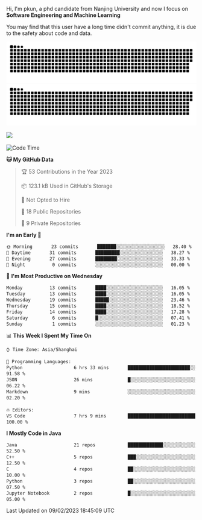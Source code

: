 Hi, I'm pkun, a phd candidate from Nanjing University and now I focus on **Software Engineering and Machine Learning**

You may find that this user have a long time didn't commit anything, it is due to the safety about code and data.

![GitHub Snake Light](https://github.com/pppppkun/pppppkun/blob/output/github-snake.svg#gh-light-mode-only)
![GitHub Snake dark](https://github.com/pppppkun/pppppkun/blob/output/github-snake-dark.svg#gh-dark-mode-only)

![](https://komarev.com/ghpvc/?username=pppppkun)
<!--START_SECTION:waka-->
![Code Time](http://img.shields.io/badge/Code%20Time-1%2C585%20hrs%2023%20mins-blue)

**🐱 My GitHub Data** 

> 🏆 53 Contributions in the Year 2023
 > 
> 📦 123.1 kB Used in GitHub's Storage 
 > 
> 🚫 Not Opted to Hire
 > 
> 📜 18 Public Repositories 
 > 
> 🔑 9 Private Repositories  
 > 
**I'm an Early 🐤** 

```text
🌞 Morning       23 commits       ███████░░░░░░░░░░░░░░░░░░   28.40 % 
🌆 Daytime       31 commits       █████████░░░░░░░░░░░░░░░░   38.27 % 
🌃 Evening       27 commits       ████████░░░░░░░░░░░░░░░░░   33.33 % 
🌙 Night          0 commits       ░░░░░░░░░░░░░░░░░░░░░░░░░   00.00 % 

```
📅 **I'm Most Productive on Wednesday** 

```text
Monday          13 commits       ████░░░░░░░░░░░░░░░░░░░░░   16.05 % 
Tuesday         13 commits       ████░░░░░░░░░░░░░░░░░░░░░   16.05 % 
Wednesday       19 commits       █████░░░░░░░░░░░░░░░░░░░░   23.46 % 
Thursday        15 commits       ████░░░░░░░░░░░░░░░░░░░░░   18.52 % 
Friday          14 commits       ████░░░░░░░░░░░░░░░░░░░░░   17.28 % 
Saturday         6 commits       █░░░░░░░░░░░░░░░░░░░░░░░░   07.41 % 
Sunday           1 commits       ░░░░░░░░░░░░░░░░░░░░░░░░░   01.23 % 

```


📊 **This Week I Spent My Time On** 

```text
⌚︎ Time Zone: Asia/Shanghai

💬 Programming Languages: 
Python                   6 hrs 33 mins       ███████████████████████░░   91.58 % 
JSON                     26 mins             █░░░░░░░░░░░░░░░░░░░░░░░░   06.22 % 
Markdown                 9 mins              ░░░░░░░░░░░░░░░░░░░░░░░░░   02.20 % 

🔥 Editors: 
VS Code                  7 hrs 9 mins        █████████████████████████   100.00 % 

```

**I Mostly Code in Java** 

```text
Java                     21 repos            █████████████░░░░░░░░░░░░   52.50 % 
C++                      5 repos             ███░░░░░░░░░░░░░░░░░░░░░░   12.50 % 
C                        4 repos             ██░░░░░░░░░░░░░░░░░░░░░░░   10.00 % 
Python                   3 repos             ██░░░░░░░░░░░░░░░░░░░░░░░   07.50 % 
Jupyter Notebook         2 repos             █░░░░░░░░░░░░░░░░░░░░░░░░   05.00 % 

```



 Last Updated on 09/02/2023 18:45:09 UTC
<!--END_SECTION:waka-->

